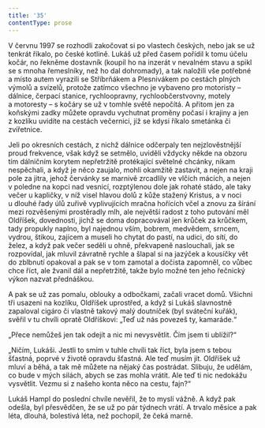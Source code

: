 ```yaml
---
title: '35'
contentType: prose
---
```


<section>

V červnu 1997 se rozhodli zakočovat si po vlastech českých, nebo jak se už tenkrát říkalo, po české kotlině. Lukáš už před časem pořídil k tomu účelu kočár, no řekněme dostavník (koupil ho na inzerát v nevalném stavu a spikl se s mnoha řemeslníky, než ho dal dohromady), a tak naložili vše potřebné a místo autem vyrazili se Stříbrňákem a Plesnivákem po cestách plných výmolů a svízelů, protože zatímco všechno je vybaveno pro motoristy – dálnice, čerpací stanice, rychloopravny, rychloobčerstvovny, motely a motoresty – s kočáry se už v tomhle světě nepočítá. A přitom jen za koňskými zadky můžete opravdu vychutnat proměny počasí i krajiny a jen z kozlíku uvidíte na cestách večernici, jíž se kdysi říkalo smetánka či zvířetnice.

Jeli po okresních cestách, z nichž dálnice odčerpaly ten nejzlověstnější proud frekvence, však když se setmělo, uviděli vždycky někde na obzoru tím dálničním korytem nepřetržitě protékající světelné chcánky, nikam nespěchali, a když je něco zaujalo, mohli okamžitě zastavit, a nejen na kraji pole za jitra, jehož červánky se marnivě zrcadlily ve vlčích mácích, a nejen v poledne na kopci nad vesnicí, rozptýlenou dole jak rohaté stádo, ale taky večer u kapličky, v níž visel hlavou dolů z kůže stažený Kristus, a v noci u dlouhé řady úlů zuřivě vyplivujících mračna hořících včel a znovu za šírání mezi rozvěšenými prostěradly mlh, ale největší radost z toho putování měl Oldříšek, dovednosti, jichž se doma dopracovával jen krůček za krůčkem, tady propukly naplno, byl najednou vším, bobrem, medvědem, srncem, vydrou, štikou, zajícem a museli ho chytat do pastí, na udici, do sítí, do želez, a když pak večer seděli u ohně, překvapeně naslouchali, jak se rozpovídal, jak mluvil závratně rychle a šlapal si na jazýček a kousíčky vět do zblbnutí opakoval a pak se v tom zamotal a dočista zapomněl, co vůbec chce říct, ale žvanil dál a nepřetržitě, takže bylo možné ten jeho řečnický výkon nazvat přednáškou.

A pak se už zas pomalu, oblouky a odbočkami, začali vracet domů. Všichni tři usazeni na kozlíku, Oldříšek uprostřed, a když si Lukáš slavnostně zapaloval cigáro či vlastně takový malý doutníček (byl sváteční kuřák), svěřil v tu chvíli opratě Oldříškovi: „Teď už nás povezeš ty, kamaráde.“

</section>

<section>

„Přece nemůžeš jen tak odejít a nic mi nevysvětlit. Čím jsem ti ublížil?“

„Ničím, Lukáši. Jestli to smím v tuhle chvíli tak říct, byla jsem s tebou šťastná, poprvé v životě opravdu šťastná. Ale teď musím jít. Oldříšek už mluví a běhá, a tak mě můžete na nějaký čas postrádat. Slibuju, že udělám, co bude v mých silách, abych se zas mohla vrátit. Ale teď ti nic nedokážu vysvětlit. Vezmu si z našeho konta něco na cestu, fajn?“

Lukáš Hampl do poslední chvíle nevěřil, že to myslí vážně. A když pak odešla, byl přesvědčen, že se už po pár týdnech vrátí. A trvalo měsíce a pak léta, dlouhá, bolestivá léta, než pochopil, že čeká marně.

</section>
